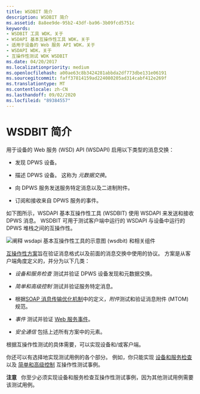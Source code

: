 ```yaml
---
title: WSDBIT 简介
description: WSDBIT 简介
ms.assetid: 8a8ee9de-95b2-43df-ba96-3b09fcd5751c
keywords:
- WSDBIT 工具 WDK，关于
- WSDAPI 基本互操作性工具 WDK，关于
- 适用于设备的 Web 服务 API WDK，关于
- WSDAPI WDK，关于
- 互操作性测试 WDK WSDBIT
ms.date: 04/20/2017
ms.localizationpriority: medium
ms.openlocfilehash: a00ae63c8b3424281abbda2df773dbe131e06191
ms.sourcegitcommit: faff37814159ad224080205ad314cabf412e269f
ms.translationtype: MT
ms.contentlocale: zh-CN
ms.lasthandoff: 09/02/2020
ms.locfileid: "89384557"
---
```

# <a name="introduction-to-wsdbit"></a>WSDBIT 简介


用于设备的 Web 服务 (WSD) API (WSDAPI) 启用以下类型的消息交换：

-   发现 DPWS 设备。

-   描述 DPWS 设备。 这称为 *元数据交换*。

-   向 DPWS 服务发送服务特定消息以及二进制附件。

-   订阅和接收来自 DPWS 服务的事件。

如下图所示，WSDAPI 基本互操作性工具 (WSDBIT) 使用 WSDAPI 来发送和接收 DPWS 消息。 WSDBIT 可用于测试客户端中运行的 WSDAPI 与设备中运行的 DPWS 堆栈之间的互操作性。

![阐释 wsdapi 基本互操作性工具的示意图 (wsdbit) 和相关组件](images/wsdbit2.png)

[互操作性方案](client-scenarios-for-wsdbit.md)旨在验证消息格式以及前面的消息交换中使用的协议。 方案是从客户端角度定义的，并分为以下几类：

-   *设备和服务检查* 测试并验证 DPWS 设备发现和元数据交换。

-   *简单和高级控制* 测试并验证服务特定消息。

-   根据[SOAP 消息传输优化机制](https://www.w3.org/TR/2005/REC-soap12-mtom-20050125/)中的定义，*附件*测试和验证消息附件 (MTOM) 规范。

-   *事件* 测试并验证 [Web 服务事件](/previous-versions/ms951233(v=msdn.10))。

-   *安全通信* 包括上述所有方案中的元素。

根据互操作性测试的具体需要，可以实现设备和/或客户端。

你还可以有选择地实现测试用例的各个部分。 例如，你只能实现 [设备和服务检查](device-and-service-inspection-scenarios.md) 以及 [简单和高级控制](device-control-scenarios.md) 互操作性测试事例。

**注意**   你至少必须实现设备和服务检查互操作性测试事例，因为其他测试用例需要该测试用例。

 

 

